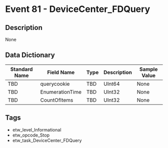 # Event 81 - DeviceCenter_FDQuery

## Description
None

## Data Dictionary
|Standard Name|Field Name|Type|Description|Sample Value|
|---|---|---|---|---|
|TBD|querycookie|TBD|UInt64|None|None|
|TBD|EnumerationTime|TBD|UInt32|None|None|
|TBD|CountOfItems|TBD|UInt32|None|None|

## Tags
* etw_level_Informational
* etw_opcode_Stop
* etw_task_DeviceCenter_FDQuery